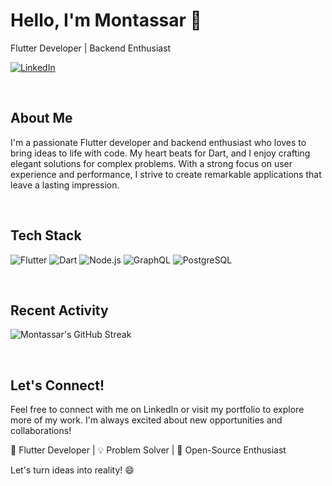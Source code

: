 <div align="left">
  
  # Hello, I'm Montassar 👋

  Flutter Developer | Backend Enthusiast

  [![LinkedIn](https://img.shields.io/badge/-LinkedIn-blue?style=flat&logo=Linkedin&logoColor=white)](https://www.linkedin.com/in/montassarezekri/)

  <br>
  
  ## About Me

  I'm a passionate Flutter developer and backend enthusiast who loves to bring ideas to life with code. My heart beats for Dart, and I enjoy crafting elegant solutions for complex problems. With a strong focus on user experience and performance, I strive to create remarkable applications that leave a lasting impression.

  <br>

  ## Tech Stack

  ![Flutter](https://img.shields.io/badge/-Flutter-02569B?style=for-the-badge&logo=flutter&logoColor=white)
  ![Dart](https://img.shields.io/badge/-Dart-0175C2?style=for-the-badge&logo=dart&logoColor=white)
  ![Node.js](https://img.shields.io/badge/-Node.js-339933?style=for-the-badge&logo=node.js&logoColor=white)
  ![GraphQL](https://img.shields.io/badge/-GraphQL-E10098?style=for-the-badge&logo=graphql&logoColor=white)
  ![PostgreSQL](https://img.shields.io/badge/-PostgreSQL-336791?style=for-the-badge&logo=postgresql&logoColor=white)

  <br>

  ## Recent Activity

  ![Montassar's GitHub Streak](https://github-readme-streak-stats.herokuapp.com/?user=m66are)

  <br>

  ## Let's Connect!

  Feel free to connect with me on LinkedIn or visit my portfolio to explore more of my work. I'm always excited about new opportunities and collaborations!

  🚀 Flutter Developer | 💡 Problem Solver | 🌟 Open-Source Enthusiast

  Let's turn ideas into reality! 😄
</div>
